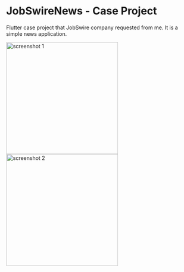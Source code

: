 # JobSwireNews - Case Project

Flutter case project that JobSwire company requested from me. It is a simple news application.

<img src="https://raw.githubusercontent.com/ZeploiT/jobswire_case_project/main/ss1.png" alt="screenshot 1" width="300"/>      <img src="https://raw.githubusercontent.com/ZeploiT/jobswire_case_project/main/ss2.png" alt="screenshot 2" width="300"/>


